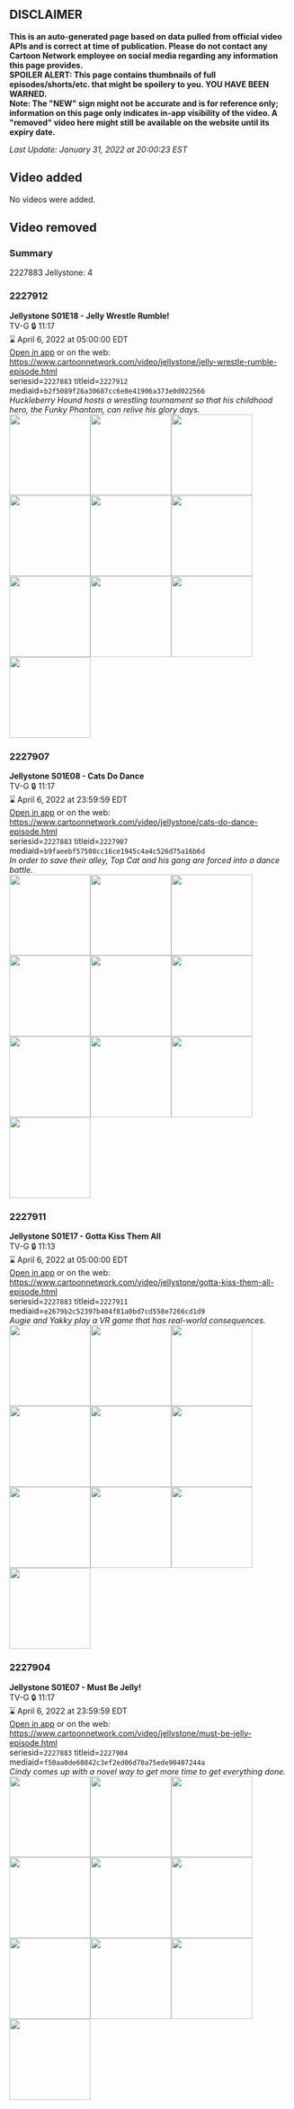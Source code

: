 ## DISCLAIMER
**This is an auto-generated page based on data pulled from official video APIs and is correct at time of publication. Please do not contact any Cartoon Network employee on social media regarding any information this page provides.**  
**SPOILER ALERT: This page contains thumbnails of full episodes/shorts/etc. that might be spoilery to you. YOU HAVE BEEN WARNED.**  
**Note: The "NEW" sign might not be accurate and is for reference only; information on this page only indicates in-app visibility of the video. A "removed" video here might still be available on the website until its expiry date.**  

_Last Update: January 31, 2022 at 20:00:23 EST_
## Video added
No videos were added.  
## Video removed
### Summary
2227883 Jellystone: 4  
### 2227912
**Jellystone S01E18 - Jelly Wrestle Rumble!**  
TV-G 🔒 11:17  
⌛ April 6, 2022 at 05:00:00 EDT  
[Open in app](https://cnvideo.sercomkc.org/redirector.html?type=cnapp&seriesid=2227883&titleid=2227912&mediaid=b2f5089f26a30687cc6e8e41906a373e0d022566) or on the web: https://www.cartoonnetwork.com/video/jellystone/jelly-wrestle-rumble-episode.html  
seriesid=`2227883` titleid=`2227912` mediaid=`b2f5089f26a30687cc6e8e41906a373e0d022566`  
_Huckleberry Hound hosts a wrestling tournament so that his childhood hero, the Funky Phantom, can relive his glory days._  
<a href="https://s3.amazonaws.com/cartoonorchestrator/2227912_001_1280x720.jpg"><img src="https://s3.amazonaws.com/cartoonorchestrator/2227912_001_640x360.jpg" height="144px" /></a><a href="https://s3.amazonaws.com/cartoonorchestrator/2227912_002_1280x720.jpg"><img src="https://s3.amazonaws.com/cartoonorchestrator/2227912_002_640x360.jpg" height="144px" /></a><a href="https://s3.amazonaws.com/cartoonorchestrator/2227912_003_1280x720.jpg"><img src="https://s3.amazonaws.com/cartoonorchestrator/2227912_003_640x360.jpg" height="144px" /></a><a href="https://s3.amazonaws.com/cartoonorchestrator/2227912_004_1280x720.jpg"><img src="https://s3.amazonaws.com/cartoonorchestrator/2227912_004_640x360.jpg" height="144px" /></a><a href="https://s3.amazonaws.com/cartoonorchestrator/2227912_005_1280x720.jpg"><img src="https://s3.amazonaws.com/cartoonorchestrator/2227912_005_640x360.jpg" height="144px" /></a><a href="https://s3.amazonaws.com/cartoonorchestrator/2227912_006_1280x720.jpg"><img src="https://s3.amazonaws.com/cartoonorchestrator/2227912_006_640x360.jpg" height="144px" /></a><a href="https://s3.amazonaws.com/cartoonorchestrator/2227912_007_1280x720.jpg"><img src="https://s3.amazonaws.com/cartoonorchestrator/2227912_007_640x360.jpg" height="144px" /></a><a href="https://s3.amazonaws.com/cartoonorchestrator/2227912_008_1280x720.jpg"><img src="https://s3.amazonaws.com/cartoonorchestrator/2227912_008_640x360.jpg" height="144px" /></a><a href="https://s3.amazonaws.com/cartoonorchestrator/2227912_009_1280x720.jpg"><img src="https://s3.amazonaws.com/cartoonorchestrator/2227912_009_640x360.jpg" height="144px" /></a><a href="https://s3.amazonaws.com/cartoonorchestrator/2227912_010_1280x720.jpg"><img src="https://s3.amazonaws.com/cartoonorchestrator/2227912_010_640x360.jpg" height="144px" /></a>
### 2227907
**Jellystone S01E08 - Cats Do Dance**  
TV-G 🔒 11:17  
⌛ April 6, 2022 at 23:59:59 EDT  
[Open in app](https://cnvideo.sercomkc.org/redirector.html?type=cnapp&seriesid=2227883&titleid=2227907&mediaid=b9faeebf57508cc16ce1945c4a4c526d75a16b6d) or on the web: https://www.cartoonnetwork.com/video/jellystone/cats-do-dance-episode.html  
seriesid=`2227883` titleid=`2227907` mediaid=`b9faeebf57508cc16ce1945c4a4c526d75a16b6d`  
_In order to save their alley, Top Cat and his gang are forced into a dance battle._  
<a href="https://s3.amazonaws.com/cartoonorchestrator/2227907_001_1280x720.jpg"><img src="https://s3.amazonaws.com/cartoonorchestrator/2227907_001_640x360.jpg" height="144px" /></a><a href="https://s3.amazonaws.com/cartoonorchestrator/2227907_002_1280x720.jpg"><img src="https://s3.amazonaws.com/cartoonorchestrator/2227907_002_640x360.jpg" height="144px" /></a><a href="https://s3.amazonaws.com/cartoonorchestrator/2227907_003_1280x720.jpg"><img src="https://s3.amazonaws.com/cartoonorchestrator/2227907_003_640x360.jpg" height="144px" /></a><a href="https://s3.amazonaws.com/cartoonorchestrator/2227907_004_1280x720.jpg"><img src="https://s3.amazonaws.com/cartoonorchestrator/2227907_004_640x360.jpg" height="144px" /></a><a href="https://s3.amazonaws.com/cartoonorchestrator/2227907_005_1280x720.jpg"><img src="https://s3.amazonaws.com/cartoonorchestrator/2227907_005_640x360.jpg" height="144px" /></a><a href="https://s3.amazonaws.com/cartoonorchestrator/2227907_006_1280x720.jpg"><img src="https://s3.amazonaws.com/cartoonorchestrator/2227907_006_640x360.jpg" height="144px" /></a><a href="https://s3.amazonaws.com/cartoonorchestrator/2227907_007_1280x720.jpg"><img src="https://s3.amazonaws.com/cartoonorchestrator/2227907_007_640x360.jpg" height="144px" /></a><a href="https://s3.amazonaws.com/cartoonorchestrator/2227907_008_1280x720.jpg"><img src="https://s3.amazonaws.com/cartoonorchestrator/2227907_008_640x360.jpg" height="144px" /></a><a href="https://s3.amazonaws.com/cartoonorchestrator/2227907_009_1280x720.jpg"><img src="https://s3.amazonaws.com/cartoonorchestrator/2227907_009_640x360.jpg" height="144px" /></a><a href="https://s3.amazonaws.com/cartoonorchestrator/2227907_010_1280x720.jpg"><img src="https://s3.amazonaws.com/cartoonorchestrator/2227907_010_640x360.jpg" height="144px" /></a>
### 2227911
**Jellystone S01E17 - Gotta Kiss Them All**  
TV-G 🔒 11:13  
⌛ April 6, 2022 at 05:00:00 EDT  
[Open in app](https://cnvideo.sercomkc.org/redirector.html?type=cnapp&seriesid=2227883&titleid=2227911&mediaid=e2679b2c52397b404f81a0bd7cd558e7266cd1d9) or on the web: https://www.cartoonnetwork.com/video/jellystone/gotta-kiss-them-all-episode.html  
seriesid=`2227883` titleid=`2227911` mediaid=`e2679b2c52397b404f81a0bd7cd558e7266cd1d9`  
_Augie and Yakky play a VR game that has real-world consequences._  
<a href="https://s3.amazonaws.com/cartoonorchestrator/2227911_001_1280x720.jpg"><img src="https://s3.amazonaws.com/cartoonorchestrator/2227911_001_640x360.jpg" height="144px" /></a><a href="https://s3.amazonaws.com/cartoonorchestrator/2227911_002_1280x720.jpg"><img src="https://s3.amazonaws.com/cartoonorchestrator/2227911_002_640x360.jpg" height="144px" /></a><a href="https://s3.amazonaws.com/cartoonorchestrator/2227911_003_1280x720.jpg"><img src="https://s3.amazonaws.com/cartoonorchestrator/2227911_003_640x360.jpg" height="144px" /></a><a href="https://s3.amazonaws.com/cartoonorchestrator/2227911_004_1280x720.jpg"><img src="https://s3.amazonaws.com/cartoonorchestrator/2227911_004_640x360.jpg" height="144px" /></a><a href="https://s3.amazonaws.com/cartoonorchestrator/2227911_005_1280x720.jpg"><img src="https://s3.amazonaws.com/cartoonorchestrator/2227911_005_640x360.jpg" height="144px" /></a><a href="https://s3.amazonaws.com/cartoonorchestrator/2227911_006_1280x720.jpg"><img src="https://s3.amazonaws.com/cartoonorchestrator/2227911_006_640x360.jpg" height="144px" /></a><a href="https://s3.amazonaws.com/cartoonorchestrator/2227911_007_1280x720.jpg"><img src="https://s3.amazonaws.com/cartoonorchestrator/2227911_007_640x360.jpg" height="144px" /></a><a href="https://s3.amazonaws.com/cartoonorchestrator/2227911_008_1280x720.jpg"><img src="https://s3.amazonaws.com/cartoonorchestrator/2227911_008_640x360.jpg" height="144px" /></a><a href="https://s3.amazonaws.com/cartoonorchestrator/2227911_009_1280x720.jpg"><img src="https://s3.amazonaws.com/cartoonorchestrator/2227911_009_640x360.jpg" height="144px" /></a><a href="https://s3.amazonaws.com/cartoonorchestrator/2227911_010_1280x720.jpg"><img src="https://s3.amazonaws.com/cartoonorchestrator/2227911_010_640x360.jpg" height="144px" /></a>
### 2227904
**Jellystone S01E07 - Must Be Jelly!**  
TV-G 🔒 11:17  
⌛ April 6, 2022 at 23:59:59 EDT  
[Open in app](https://cnvideo.sercomkc.org/redirector.html?type=cnapp&seriesid=2227883&titleid=2227904&mediaid=f50aa0de60842c3ef2ed06d70a75ede90407244a) or on the web: https://www.cartoonnetwork.com/video/jellystone/must-be-jelly-episode.html  
seriesid=`2227883` titleid=`2227904` mediaid=`f50aa0de60842c3ef2ed06d70a75ede90407244a`  
_Cindy comes up with a novel way to get more time to get everything done._  
<a href="https://s3.amazonaws.com/cartoonorchestrator/2227904_001_1280x720.jpg"><img src="https://s3.amazonaws.com/cartoonorchestrator/2227904_001_640x360.jpg" height="144px" /></a><a href="https://s3.amazonaws.com/cartoonorchestrator/2227904_002_1280x720.jpg"><img src="https://s3.amazonaws.com/cartoonorchestrator/2227904_002_640x360.jpg" height="144px" /></a><a href="https://s3.amazonaws.com/cartoonorchestrator/2227904_003_1280x720.jpg"><img src="https://s3.amazonaws.com/cartoonorchestrator/2227904_003_640x360.jpg" height="144px" /></a><a href="https://s3.amazonaws.com/cartoonorchestrator/2227904_004_1280x720.jpg"><img src="https://s3.amazonaws.com/cartoonorchestrator/2227904_004_640x360.jpg" height="144px" /></a><a href="https://s3.amazonaws.com/cartoonorchestrator/2227904_005_1280x720.jpg"><img src="https://s3.amazonaws.com/cartoonorchestrator/2227904_005_640x360.jpg" height="144px" /></a><a href="https://s3.amazonaws.com/cartoonorchestrator/2227904_006_1280x720.jpg"><img src="https://s3.amazonaws.com/cartoonorchestrator/2227904_006_640x360.jpg" height="144px" /></a><a href="https://s3.amazonaws.com/cartoonorchestrator/2227904_007_1280x720.jpg"><img src="https://s3.amazonaws.com/cartoonorchestrator/2227904_007_640x360.jpg" height="144px" /></a><a href="https://s3.amazonaws.com/cartoonorchestrator/2227904_008_1280x720.jpg"><img src="https://s3.amazonaws.com/cartoonorchestrator/2227904_008_640x360.jpg" height="144px" /></a><a href="https://s3.amazonaws.com/cartoonorchestrator/2227904_009_1280x720.jpg"><img src="https://s3.amazonaws.com/cartoonorchestrator/2227904_009_640x360.jpg" height="144px" /></a><a href="https://s3.amazonaws.com/cartoonorchestrator/2227904_010_1280x720.jpg"><img src="https://s3.amazonaws.com/cartoonorchestrator/2227904_010_640x360.jpg" height="144px" /></a>
